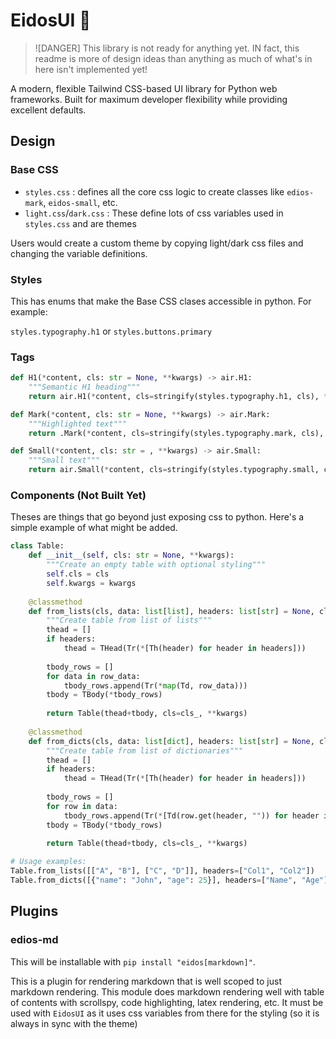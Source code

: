 # EidosUI 🎨

> ![DANGER]
> This library is not ready for anything yet.  IN fact, this readme is more of design ideas than anything as much of what's in here isn't implemented yet!

A modern, flexible Tailwind CSS-based UI library for Python web frameworks. Built for maximum developer flexibility while providing excellent defaults.

## Design

### Base CSS

- `styles.css` : defines all the core css logic to create classes like `edios-mark`, `eidos-small`, etc.
- `light.css`/`dark.css` : These define lots of css variables used in `styles.css` and are themes

Users would create a custom theme by copying light/dark css files and changing the variable definitions.

### Styles

This has enums that make the Base CSS clases accessible in python.  For example:

`styles.typography.h1` or `styles.buttons.primary`

### Tags

```python
def H1(*content, cls: str = None, **kwargs) -> air.H1:
    """Semantic H1 heading"""
    return air.H1(*content, cls=stringify(styles.typography.h1, cls), **kwargs)

def Mark(*content, cls: str = None, **kwargs) -> air.Mark:
    """Highlighted text"""
    return .Mark(*content, cls=stringify(styles.typography.mark, cls), **kwargs)

def Small(*content, cls: str = , **kwargs) -> air.Small:
    """Small text"""
    return air.Small(*content, cls=stringify(styles.typography.small, cls), **kwargs) 
```

### Components (Not Built Yet)

Theses are things that go beyond just exposing css to python.  Here's a simple example of what might be added.

```python
class Table:
    def __init__(self, cls: str = None, **kwargs):
        """Create an empty table with optional styling"""
        self.cls = cls
        self.kwargs = kwargs
    
    @classmethod
    def from_lists(cls, data: list[list], headers: list[str] = None, cls_: str = None, **kwargs):
        """Create table from list of lists"""
        thead = []
        if headers:
            thead = THead(Tr(*[Th(header) for header in headers]))
        
        tbody_rows = []
        for data in row_data:
            tbody_rows.append(Tr(*map(Td, row_data)))
        tbody = TBody(*tbody_rows)
        
        return Table(thead+tbody, cls=cls_, **kwargs)
    
    @classmethod
    def from_dicts(cls, data: list[dict], headers: list[str] = None, cls_: str = None, **kwargs):
        """Create table from list of dictionaries"""
        thead = []
        if headers:
            thead = THead(Tr(*[Th(header) for header in headers]))
        
        tbody_rows = []
        for row in data:
            tbody_rows.append(Tr(*[Td(row.get(header, "")) for header in (headers or list(row.keys()))]))
        tbody = TBody(*tbody_rows)
        
        return Table(thead+tbody, cls=cls_, **kwargs)

# Usage examples:
Table.from_lists([["A", "B"], ["C", "D"]], headers=["Col1", "Col2"])
Table.from_dicts([{"name": "John", "age": 25}], headers=["Name", "Age"])
```

## Plugins

### edios-md

This will be installable with `pip install "eidos[markdown]"`. 

This is a plugin for rendering markdown that is well scoped to just markdown rendering.  This module does markdown rendering well with table of contents with scrollspy, code highlighting, latex rendering, etc.  It must be used with `EidosUI` as it uses css variables from there for the styling (so it is always in sync with the theme)

